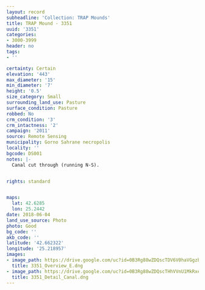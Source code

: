 ```yaml
---
layout: record
subheadline: 'Collection: TRAP Mounds'
title: TRAP Mound - 3351
uuid: '3351'
categories:
- 3000-3999
header: no
tags:
- ''

certainty: Certain
elevation: '443'
max_diameter: '15'
min_diameter: '7'
height: '0.5'
size_category: Small
surrounding_land_use: Pasture
surface_condition: Pasture
robbed: No
crm_condition: '3'
crm_intactness: '2'
campaign: '2011'
source: Remote Sensing
municipality: Gorno Sahrane necropolis
locality: ''
bgcode: DS001
notes: |-
  Canal cut through (running N-S).


rights: standard


maps:
  lat: 42.6285
  lon: 25.2442
date: 2018-06-04
land_use_source: Photo
photo: Good
bg_code: ''
akb_code: ''
latitude: '42.662322'
longitude: '25.218957'
images:
- image_path: https://drive.google.com/uc?id=0B3Rg88wZDQscTDV6V0haVGgzbVU
  title: 3351_Overview_E.dng
- image_path: https://drive.google.com/uc?id=0B3Rg88wZDQscTHhVVnU1MkRxeGs
  title: 3351_Detail_Canal.dng
---
```

